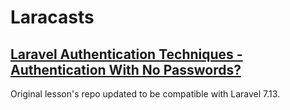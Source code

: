# Laracasts
## [Laravel Authentication Techniques - Authentication With No Passwords?](https://laracasts.com/series/laravel-authentication-techniques/episodes/1)

Original lesson's repo updated to be compatible with Laravel 7.13.
